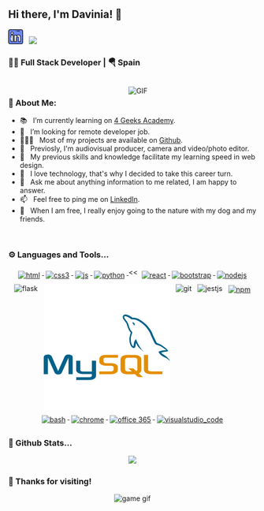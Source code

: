  ## Hi there, I'm Davinia! 🦕
<p align='left'>
   <a href="https://www.linkedin.com/in/davinia-p-delgado"><img height="30" src="https://raw.githubusercontent.com/8bithemant/8bithemant/master/linkedin.png?raw=true"></a>&nbsp;&nbsp;
   <a href=""><img height="30" src="https://cdn-icons-png.flaticon.com/256/324/324123.png"></a>&nbsp;&nbsp;
 </p>



<div align="left">
<h3> 👩‍💻 Full Stack Developer | 🪂 Spain </h3>
</div>

<br />

<img align="right" alt="GIF" src="https://user-images.githubusercontent.com/74038190/213760686-dcb02031-af46-4b9d-a6b1-9c367a379d9f.gif" width="260px"/>
  
### 🧐 About Me:

- 📚 &nbsp; I’m currently learning on [4 Geeks Academy](https://https://4geeksacademy.com/es/inicio).
- 🤝 &nbsp; I’m looking for remote developer job.
- 👨🏻‍💻 &nbsp; Most of my projects are available on [Github](https://github.com/daviniapd?tab=repositories).
- 🎥 &nbsp; Previosly, I'm audiovisual producer, camera and video/photo editor.
- 🎨 &nbsp; My previous skills and knowledge facilitate my learning speed in web design.
- 📝 &nbsp; I love technology, that's why I decided to take this career turn. 
- 💬 &nbsp; Ask me about anything information to me related, I am happy to answer.
- 📫 &nbsp; Feel free to ping me on [LinkedIn](https://www.linkedin.com/in/davinia-p-delgado).
- 🌱 &nbsp; When I am free, I really enjoy going to the nature with my dog and my friends. 

<br>

### ⚙️ Languages and Tools...

<p align="center">
  <!-- For more icons please follow  https://github.com/MikeCodesDotNET/ColoredBadges -->

  <a href="#">
    <img src="svg/dev/languages/html.svg" alt="html" style="vertical-align:top; margin:6px 4px">
  </a>    
  <a href="#">
    <img src="svg/dev/languages/css3.svg" alt="css3" style="vertical-align:top; margin:6px 4px">
  </a>  
  <a href="#">
    <img src="svg/dev/languages/js.svg" alt="js" style="vertical-align:top; margin:6px 4px">
  </a>  
  <a href="#">
    <img src="svg/dev/languages/python.svg" alt="python" style="vertical-align:top; margin:6px 4px">
  </a>  <<
  <a href="#">
    <img src="svg/dev/frameworks/react.svg" alt="react" style="vertical-align:top; margin:6px 4px">
  </a>  
   <a href="#">
    <img src="svg/dev/frameworks/bootstrap.svg" alt="bootstrap" style="vertical-align:top; margin:6px 4px">
  </a>  
  <a href="#">
    <img src="svg/dev/frameworks/nodejs.svg" alt="nodejs" style="vertical-align:top; margin:6px 4px">
  </a>  
  <img src="https://www.vectorlogo.zone/logos/pocoo_flask/pocoo_flask-icon.svg" alt="flask" style="vertical-align:top; margin:4px">
  <img src="https://raw.githubusercontent.com/devicons/devicon/master/icons/mysql/mysql-original-wordmark.svg" alt="mysql" style="vertical-align:top; margin:4px">
  <img src="https://www.vectorlogo.zone/logos/git-scm/git-scm-icon.svg" alt="git" style="vertical-align:top; margin:4px">  
  <img src="https://www.vectorlogo.zone/logos/jestjsio/jestjsio-icon.svg" alt="jestjs" style="vertical-align:top; margin:4px">
  <a href="#">
    <img src="svg/dev/services/npm.svg" alt="npm" style="vertical-align:top; margin:6px 4px">
  </a> 
  <a href="#">
    <img src="svg/dev/tools/bash.svg" alt="bash" style="vertical-align:top; margin:6px 4px">
  </a> 
   <a href="#">
    <img src="svg/dev/misc/chrome.svg" alt="chrome" style="vertical-align:top; margin:6px 4px">
  </a>  
       <a href="#">
    <img src="svg/dev/services/office_365.svg" alt="office 365" style="vertical-align:top; margin:6px 4px">
  </a> 
  <a href="#">
    <img src="svg/dev/tools/visualstudio_code.svg" alt="visualstudio_code" style="vertical-align:top; margin:6px 4px">
  </a> 

</p>

### 👾 Github Stats...
<p align="center" >
<a href="https://github.com/anuraghazra/github-readme-stats"> 
    <img  src="https://github-readme-stats.vercel.app/api?username=daviniapd&&show_icons=true&theme=radical"/>
  </a>

</p>

### 🍃 Thanks for visiting!


<p align="center">
        <img src="https://user-images.githubusercontent.com/74038190/212284136-03988914-d899-44b4-b1d9-4eeccf656e44.gif" alt="game gif" />
</p>

